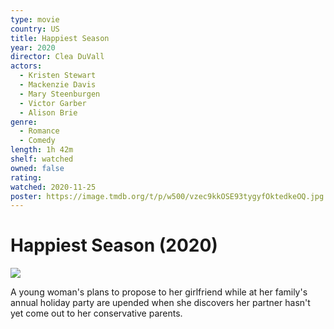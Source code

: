 ```yaml
---
type: movie
country: US
title: Happiest Season
year: 2020
director: Clea DuVall
actors:
  - Kristen Stewart
  - Mackenzie Davis
  - Mary Steenburgen
  - Victor Garber
  - Alison Brie
genre:
  - Romance
  - Comedy
length: 1h 42m
shelf: watched
owned: false
rating:
watched: 2020-11-25
poster: https://image.tmdb.org/t/p/w500/vzec9kkOSE93tygyfOktedkeOQ.jpg
---
```


# Happiest Season (2020)

![](https://image.tmdb.org/t/p/w500/vzec9kkOSE93tygyfOktedkeOQ.jpg)

A young woman's plans to propose to her girlfriend while at her family's annual holiday party are upended when she discovers her partner hasn't yet come out to her conservative parents.